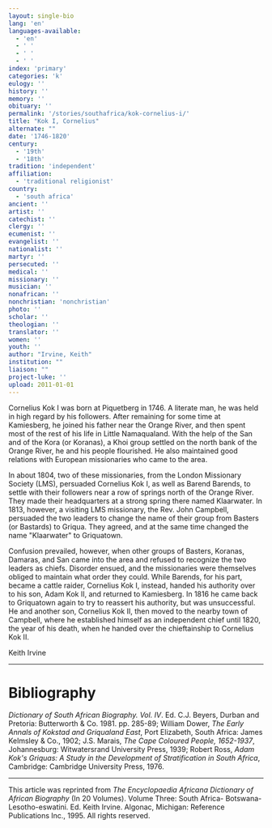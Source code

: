 ```yaml
---
layout: single-bio
lang: 'en'
languages-available:
  - 'en'
  - ' '
  - ' '
  - ' '
index: 'primary'
categories: 'k'
eulogy: ''
history: ''
memory: ''
obituary: ''
permalink: '/stories/southafrica/kok-cornelius-i/'
title: "Kok I, Cornelius"
alternate: ""
date: '1746-1820'
century:
  - '19th'
  - '18th'
tradition: 'independent'
affiliation:
  - 'traditional religionist'
country:
  - 'south africa'
ancient: ''
artist: ''
catechist: ''
clergy: ''
ecumenist: ''
evangelist: ''
nationalist: ''
martyr: ''
persecuted: ''
medical: ''
missionary: ''
musician: ''
nonafrican: ''
nonchristian: 'nonchristian'
photo: ''
scholar: ''
theologian: ''
translator: ''
women: ''
youth: ''
author: "Irvine, Keith"
institution: ""
liaison: ""
project-luke: ''
upload: 2011-01-01
---
```




Cornelius Kok I was born at Piquetberg in 1746. A literate man, he was held in high regard by his followers. After remaining for some time at Kamiesberg, he joined his father near the Orange River, and then spent most of the rest of his life in Little Namaqualand. With the help of the San and of the Kora (or Koranas), a Khoi group settled on the north bank of the Orange River, he and his people flourished. He also maintained good relations with European missionaries who came to the area.

In about 1804, two of these missionaries, from the London Missionary Society (LMS), persuaded Cornelius Kok I, as well as Barend Barends, to settle with their followers near a row of springs north of the Orange River. They made their headquarters at a strong spring there named Klaarwater. In 1813, however, a visiting LMS missionary, the Rev. John Campbell, persuaded the two leaders to change the name of their group from Basters (or Bastards) to Griqua. They agreed, and at the same time changed the name "Klaarwater" to Griquatown.

Confusion prevailed, however, when other groups of Basters, Koranas, Damaras, and San came into the area and refused to recognize the two leaders as chiefs. Disorder ensued, and the missionaries were themselves obliged to maintain what order they could. While Barends, for his part, became a cattle raider, Cornelius Kok I, instead, handed his authority over to his son, Adam Kok II, and returned to Kamiesberg. In 1816 he came back to Griquatown again to try to reassert his authority, but was unsuccessful. He and another son, Cornelius Kok II, then moved to the nearby town of Campbell, where he established himself as an independent chief until 1820, the year of his death, when he handed over the chieftainship to Cornelius Kok II.

Keith Irvine

---

# Bibliography

*Dictionary of South African Biography. Vol. IV*. Ed. C.J. Beyers, Durban and Pretoria: Butterworth & Co. 1981. pp. 285-89; William Dower, *The Early Annals of Kokstad and Griqualand East*, Port Elizabeth, South Africa: James Kelmsley & Co., 1902; J.S. Marais, *The Cape Coloured People, 1652-1937*, Johannesburg: Witwatersrand University Press, 1939; Robert Ross, *Adam Kok's Griquas: A Study in the Development of Stratification in South Africa*, Cambridge: Cambridge University Press, 1976.

---

This article was reprinted from *The Encyclopaedia Africana Dictionary of African Biography* (In 20 Volumes). Volume Three: South Africa- Botswana-Lesotho-eswatini. Ed. Keith Irvine. Algonac, Michigan: Reference Publications Inc., 1995.  All rights reserved.

